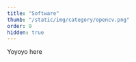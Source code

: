 ```yaml
---
title: "Software"
thumb: "/static/img/category/opencv.png"
order: 9
hidden: true
---
```


Yoyoyo here
